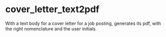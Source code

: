 # cover_letter_text2pdf
With a text body for a cover letter for a job posting, generates its pdf, with the right nomenclature and the user initials.
